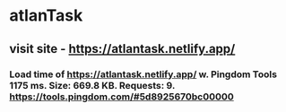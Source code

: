 # atlanTask

## visit site - https://atlantask.netlify.app/

### Load time of https://atlantask.netlify.app/ w. Pingdom Tools 1175 ms. Size: 669.8 KB. Requests: 9. https://tools.pingdom.com/#5d8925670bc00000 
